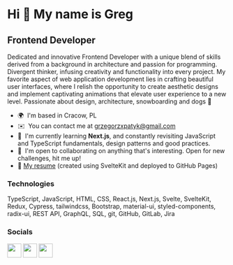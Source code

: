 Hi 👋 My name is Greg
=====================
Frontend Developer
------------------
Dedicated and innovative Frontend Developer with a unique blend of skills derived from a background in architecture and passion for programming. Divergent thinker, infusing creativity and functionality into every project. My favorite aspect of web application development lies in crafting beautiful user interfaces, where I relish the opportunity to create aesthetic designs and implement captivating animations that elevate user experience to a new level. Passionate about design, architecture, snowboarding and dogs 🐶

* 🌍  I'm based in Cracow, PL
* ✉️  You can contact me at [grzegorzxpatyk@gmail.com](mailto:grzegorzxpatyk@gmail.com)<!-- * 🚀  I'm currently working on [accounting-frontend-react](https://github.com/grzegorzxpatyk/accounting-frontend-react) -->
* 🧠  I'm currently learning **Next.js**, and constantly revisiting JavaScript and TypeScript fundamentals, design patterns and good practices.
* 🤝  I'm open to collaborating on anything that's interesting. Open for new challenges, hit me up!
* 📄  [My resume](https://grzegorzxpatyk.github.io/resume/) (created using SvelteKit and deployed to GitHub Pages) 

### Technologies

TypeScript, JavaScript, HTML, CSS, React.js, Next.js, Svelte, SvelteKit, Redux, Cypress, tailwindcss, Bootstrap, material-ui, styled-components, radix-ui, REST API, GraphQL, SQL, git, GitHub, GitLab, Jira

### Socials
<p align="left"> <a href="https://www.github.com/grzegorzxpatyk" target="_blank" rel="noreferrer"><img src="https://raw.githubusercontent.com/danielcranney/readme-generator/main/public/icons/socials/github.svg" width="32" height="32" /></a> <a href="https://www.linkedin.com/in/grzegorz-patyk" target="_blank" rel="noreferrer"><img src="https://raw.githubusercontent.com/danielcranney/readme-generator/main/public/icons/socials/linkedin.svg" width="32" height="32" /></a>
<a href="https://www.stackoverflow.com/users/17349882/grzegorz-patyk" target="_blank" rel="noreferrer"><img src="https://raw.githubusercontent.com/danielcranney/readme-generator/main/public/icons/socials/stackoverflow.svg" width="32" height="32" /></a> 
</p>

